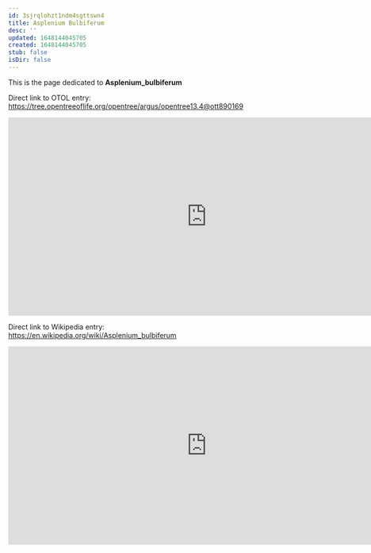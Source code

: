 ```yaml
---
id: 3sjrqlohzt1ndm4sgttswn4
title: Asplenium Bulbiferum
desc: ''
updated: 1648144045705
created: 1648144045705
stub: false
isDir: false
---
```

This is the page dedicated to **Asplenium_bulbiferum**


Direct link to OTOL entry: https://tree.opentreeoflife.org/opentree/argus/opentree13.4@ott890169



<html>
    <body>
    <iframe src="https://tree.opentreeoflife.org/opentree/argus/opentree13.4@ott890169"
    width="800" height="400" frameborder="0" allowfullscreen> </iframe>
    </body>
</html>
    


Direct link to Wikipedia entry: https://en.wikipedia.org/wiki/Asplenium_bulbiferum



<html>
    <body>
    <iframe src="https://en.wikipedia.org/wiki/Asplenium_bulbiferum"
    width="800" height="400" frameborder="0" allowfullscreen> </iframe>
    </body>
</html>
    
